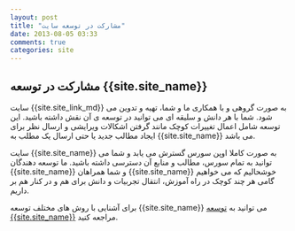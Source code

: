 ```yaml
---
layout: post
title: "مشارکت در توسعه سایت"
date: 2013-08-05 03:33
comments: true
categories: site
---
```


## مشارکت در توسعه {{site.site_name}}
سایت {{site.site_link_md}} به صورت گروهی و با همکاری ما و شما، تهیه و تدوین می شود. شما با هر دانش و سلیقه ای می توانید در توسعه ی آن نقش داشته باشید. این توسعه شامل اعمال تغییرات کوچک مانند گرفتن اشکالات ویرایشی و ارسال نظر برای ایجاد مطالب جدید یا حتی ارسال یک مطلب به {{site.site_name}} می باشد.

سایت {{site.site_name}} به صورت کاملا اوپن سورس گسترش می یابد و شما می توانید به تمام سورس، مطالب و منابع آن دسترسی داشته باشید.
ما توسعه دهندگان {{site.site_name}} و شما همراهان {{site.site_name}} خوشحالیم که می خواهیم گامی هر چند کوچک در راه آموزش، انتقال تجربیات و دانش برای هم و در کنار هم بر داریم.

برای آشنایی با روش های مختلف توسعه {{site.site_name}} می توانید به [توسعه {{site.site_name}}][contribution] مراجعه کنید.

[contribution]: {{site.url}}/contribution
